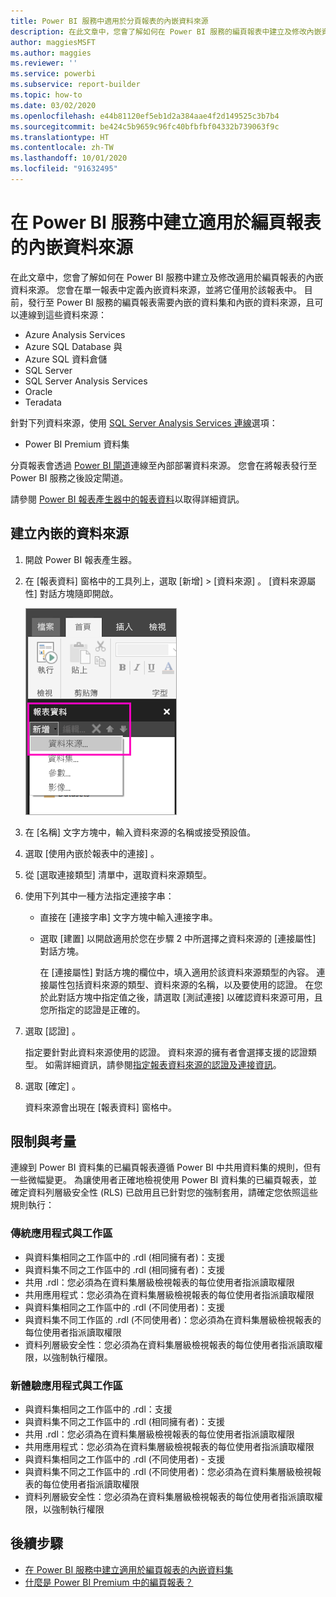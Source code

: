 ```yaml
---
title: Power BI 服務中適用於分頁報表的內嵌資料來源
description: 在此文章中，您會了解如何在 Power BI 服務的編頁報表中建立及修改內嵌資料來源。
author: maggiesMSFT
ms.author: maggies
ms.reviewer: ''
ms.service: powerbi
ms.subservice: report-builder
ms.topic: how-to
ms.date: 03/02/2020
ms.openlocfilehash: e44b81120ef5eb1d2a384aae4f2d149525c3b7b4
ms.sourcegitcommit: be424c5b9659c96fc40bfbfbf04332b739063f9c
ms.translationtype: HT
ms.contentlocale: zh-TW
ms.lasthandoff: 10/01/2020
ms.locfileid: "91632495"
---
```

# <a name="create-an-embedded-data-source-for-paginated-reports-in-the-power-bi-service"></a>在 Power BI 服務中建立適用於編頁報表的內嵌資料來源

在此文章中，您會了解如何在 Power BI 服務中建立及修改適用於編頁報表的內嵌資料來源。 您會在單一報表中定義內嵌資料來源，並將它僅用於該報表中。 目前，發行至 Power BI 服務的編頁報表需要內嵌的資料集和內嵌的資料來源，且可以連線到這些資料來源：

- Azure Analysis Services
- Azure SQL Database 與 
- Azure SQL 資料倉儲
- SQL Server
- SQL Server Analysis Services
- Oracle 
- Teradata 

針對下列資料來源，使用 [SQL Server Analysis Services 連線](../admin/service-premium-connect-tools.md)選項：

- Power BI Premium 資料集

分頁報表會透過 [Power BI 閘道](../connect-data/service-gateway-onprem.md)連線至內部部署資料來源。 您會在將報表發行至 Power BI 服務之後設定閘道。

請參閱 [Power BI 報表產生器中的報表資料](report-builder-data.md)以取得詳細資訊。

## <a name="create-an-embedded-data-source"></a>建立內嵌的資料來源
  
1. 開啟 Power BI 報表產生器。

1. 在 [報表資料] 窗格中的工具列上，選取 [新增]   > [資料來源]  。 [資料來源屬性]  對話方塊隨即開啟。

   ![新增資料來源](media/paginated-reports-embedded-data-source/power-bi-paginated-new-data-source.png)
  
1. 在 [名稱]  文字方塊中，輸入資料來源的名稱或接受預設值。  
  
1. 選取 [使用內嵌於報表中的連接]  。  
  
1. 從 [選取連接類型]  清單中，選取資料來源類型。 

1. 使用下列其中一種方法指定連接字串：  
  
   - 直接在 [連接字串]  文字方塊中輸入連接字串。 
  
   - 選取 [建置]  以開啟適用於您在步驟 2 中所選擇之資料來源的 [連接屬性]  對話方塊。  
  
     在 [連接屬性]  對話方塊的欄位中，填入適用於該資料來源類型的內容。 連接屬性包括資料來源的類型、資料來源的名稱，以及要使用的認證。 在您於此對話方塊中指定值之後，請選取 [測試連接]  以確認資料來源可用，且您所指定的認證是正確的。  
  
1. 選取 [認證]  。  
  
   指定要針對此資料來源使用的認證。 資料來源的擁有者會選擇支援的認證類型。 如需詳細資訊，請參閱[指定報表資料來源的認證及連接資訊](/sql/reporting-services/report-data/specify-credential-and-connection-information-for-report-data-sources)。
  
1. 選取 [確定]  。  
  
   資料來源會出現在 [報表資料] 窗格中。

## <a name="limitations-and-considerations"></a>限制與考量

連線到 Power BI 資料集的已編頁報表遵循 Power BI 中共用資料集的規則，但有一些微幅變更。  為讓使用者正確地檢視使用 Power BI 資料集的已編頁報表，並確定資料列層級安全性 (RLS) 已啟用且已針對您的強制套用，請確定您依照這些規則執行：

### <a name="classic-apps-and-workspaces"></a>傳統應用程式與工作區

- 與資料集相同之工作區中的 .rdl (相同擁有者)：支援
- 與資料集不同之工作區中的 .rdl (相同擁有者)：支援
- 共用 .rdl：您必須為在資料集層級檢視報表的每位使用者指派讀取權限
- 共用應用程式：您必須為在資料集層級檢視報表的每位使用者指派讀取權限
- 與資料集相同之工作區中的 .rdl (不同使用者)：支援
- 與資料集不同工作區的 .rdl (不同使用者)：您必須為在資料集層級檢視報表的每位使用者指派讀取權限
- 資料列層級安全性：您必須為在資料集層級檢視報表的每位使用者指派讀取權限，以強制執行權限。

### <a name="new-experience-apps-and-workspaces"></a>新體驗應用程式與工作區

- 與資料集相同之工作區中的 .rdl：支援
- 與資料集不同之工作區中的 .rdl (相同擁有者)：支援
- 共用 .rdl：您必須為在資料集層級檢視報表的每位使用者指派讀取權限
- 共用應用程式：您必須為在資料集層級檢視報表的每位使用者指派讀取權限
- 與資料集相同之工作區中的 .rdl (不同使用者) - 支援
- 與資料集不同之工作區中的 .rdl (不同使用者)：您必須為在資料集層級檢視報表的每位使用者指派讀取權限
- 資料列層級安全性：您必須為在資料集層級檢視報表的每位使用者指派讀取權限，以強制執行權限

## <a name="next-steps"></a>後續步驟

- [在 Power BI 服務中建立適用於編頁報表的內嵌資料集](paginated-reports-create-embedded-dataset.md)
- [什麼是 Power BI Premium 中的編頁報表？](paginated-reports-report-builder-power-bi.md)